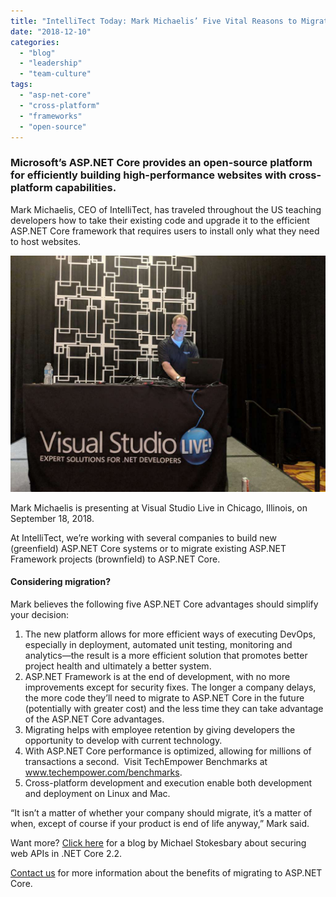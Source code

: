 ```yaml
---
title: "IntelliTect Today: Mark Michaelis’ Five Vital Reasons to Migrate to ASP.NET Core"
date: "2018-12-10"
categories: 
  - "blog"
  - "leadership"
  - "team-culture"
tags: 
  - "asp-net-core"
  - "cross-platform"
  - "frameworks"
  - "open-source"
---
```


### Microsoft’s ASP.NET Core provides an open-source platform for efficiently building high-performance websites with cross-platform capabilities.

Mark Michaelis, CEO of IntelliTect, has traveled throughout the US teaching developers how to take their existing code and upgrade it to the efficient ASP.NET Core framework that requires users to install only what they need to host websites.

![Mark at Visual Studo Live in Chicago](images/Mark-VS-Live-Chicago-2018-1024x768.jpeg)

Mark Michaelis is presenting at Visual Studio Live in Chicago, Illinois, on September 18, 2018.

At IntelliTect, we’re working with several companies to build new (greenfield) ASP.NET Core systems or to migrate existing ASP.NET Framework projects (brownfield) to ASP.NET Core.

#### Considering migration?

Mark believes the following five ASP.NET Core advantages should simplify your decision:

1. The new platform allows for more efficient ways of executing DevOps, especially in deployment, automated unit testing, monitoring and analytics—the result is a more efficient solution that promotes better project health and ultimately a better system.
2. ASP.NET Framework is at the end of development, with no more improvements except for security fixes. The longer a company delays, the more code they’ll need to migrate to ASP.NET Core in the future (potentially with greater cost) and the less time they can take advantage of the ASP.NET Core advantages.
3. Migrating helps with employee retention by giving developers the opportunity to develop with current technology.
4. With ASP.NET Core performance is optimized, allowing for millions of transactions a second.  Visit TechEmpower Benchmarks at www.techempower.com/benchmarks.
5. Cross-platform development and execution enable both development and deployment on Linux and Mac.

“It isn’t a matter of whether your company should migrate, it’s a matter of when, except of course if your product is end of life anyway,” Mark said.

Want more? [Click here](/securing-web-api-dotnetcore-2-2/) for a blog by Michael Stokesbary about securing web APIs in .NET Core 2.2.

[Contact us](/about/contact-us/) for more information about the benefits of migrating to ASP.NET Core.
